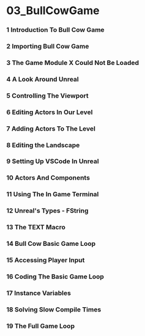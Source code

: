 # 03_BullCowGame

### 1 Introduction To Bull Cow Game

### 2 Importing Bull Cow Game

### 3 The Game Module X Could Not Be Loaded

### 4 A Look Around Unreal

### 5 Controlling The Viewport

### 6 Editing Actors In Our Level

### 7 Adding Actors To The Level

### 8 Editing the Landscape

### 9 Setting Up VSCode In Unreal

### 10 Actors And Components

### 11 Using The In Game Terminal

### 12 Unreal's Types - FString

### 13 The TEXT Macro

### 14 Bull Cow Basic Game Loop

### 15 Accessing Player Input

### 16 Coding The Basic Game Loop

### 17 Instance Variables

### 18 Solving Slow Compile Times

### 19 The Full Game Loop

